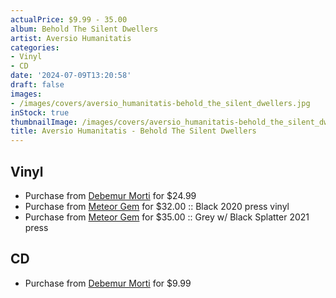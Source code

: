 ```yaml
---
actualPrice: $9.99 - 35.00
album: Behold The Silent Dwellers
artist: Aversio Humanitatis
categories:
- Vinyl
- CD
date: '2024-07-09T13:20:58'
draft: false
images:
- /images/covers/aversio_humanitatis-behold_the_silent_dwellers.jpg
inStock: true
thumbnailImage: /images/covers/aversio_humanitatis-behold_the_silent_dwellers-thumb.jpg
title: Aversio Humanitatis - Behold The Silent Dwellers
---
```


## Vinyl
* Purchase from [Debemur Morti](https://debemurmorti.aisamerch.com/item/98080) for $24.99
* Purchase from [Meteor Gem](https://meteor-gem.com/products/aversio-humanitatis-behold-the-silent-dwellers) for $32.00 :: Black 2020 press vinyl
* Purchase from [Meteor Gem](https://meteor-gem.com/products/aversio-humanitatis-behold-the-silent-dwellers) for $35.00 :: Grey w/ Black Splatter 2021 press
## CD
* Purchase from [Debemur Morti](https://debemurmorti.aisamerch.com/item/88807) for $9.99
